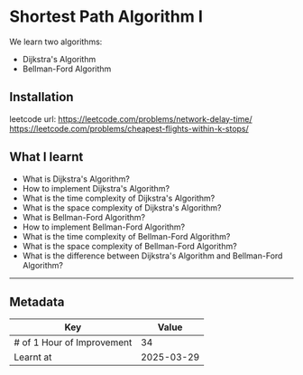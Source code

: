 # Shortest Path Algorithm I

We learn two algorithms:
- Dijkstra's Algorithm
- Bellman-Ford Algorithm

## Installation

leetcode url:
https://leetcode.com/problems/network-delay-time/
https://leetcode.com/problems/cheapest-flights-within-k-stops/

## What I learnt

- What is Dijkstra's Algorithm?
- How to implement Dijkstra's Algorithm?
- What is the time complexity of Dijkstra's Algorithm?
- What is the space complexity of Dijkstra's Algorithm?
- What is Bellman-Ford Algorithm?
- How to implement Bellman-Ford Algorithm?
- What is the time complexity of Bellman-Ford Algorithm?
- What is the space complexity of Bellman-Ford Algorithm?
- What is the difference between Dijkstra's Algorithm and Bellman-Ford Algorithm?

---

## Metadata

| Key | Value |
|-----|-------|
| # of 1 Hour of Improvement | 34 |
| Learnt at | 2025-03-29 |